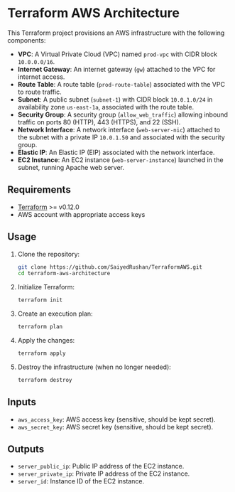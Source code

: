 # Terraform AWS Architecture

This Terraform project provisions an AWS infrastructure with the following components:

- **VPC**: A Virtual Private Cloud (VPC) named `prod-vpc` with CIDR block `10.0.0.0/16`.
- **Internet Gateway**: An internet gateway (`gw`) attached to the VPC for internet access.
- **Route Table**: A route table (`prod-route-table`) associated with the VPC to route traffic.
- **Subnet**: A public subnet (`subnet-1`) with CIDR block `10.0.1.0/24` in availability zone `us-east-1a`, associated with the route table.
- **Security Group**: A security group (`allow_web_traffic`) allowing inbound traffic on ports 80 (HTTP), 443 (HTTPS), and 22 (SSH).
- **Network Interface**: A network interface (`web-server-nic`) attached to the subnet with a private IP `10.0.1.50` and associated with the security group.
- **Elastic IP**: An Elastic IP (EIP) associated with the network interface.
- **EC2 Instance**: An EC2 instance (`web-server-instance`) launched in the subnet, running Apache web server.

## Requirements

- [Terraform](https://www.terraform.io/downloads.html) >= v0.12.0
- AWS account with appropriate access keys

## Usage

1. Clone the repository:

   ```bash
   git clone https://github.com/SaiyedRushan/TerraformAWS.git
   cd terraform-aws-architecture
   ```

2. Initialize Terraform:

   ```bash
   terraform init
   ```

3. Create an execution plan:

   ```bash
   terraform plan
   ```

4. Apply the changes:

   ```bash
   terraform apply
   ```

5. Destroy the infrastructure (when no longer needed):

   ```bash
   terraform destroy
   ```

## Inputs

- `aws_access_key`: AWS access key (sensitive, should be kept secret).
- `aws_secret_key`: AWS secret key (sensitive, should be kept secret).

## Outputs

- `server_public_ip`: Public IP address of the EC2 instance.
- `server_private_ip`: Private IP address of the EC2 instance.
- `server_id`: Instance ID of the EC2 instance.
